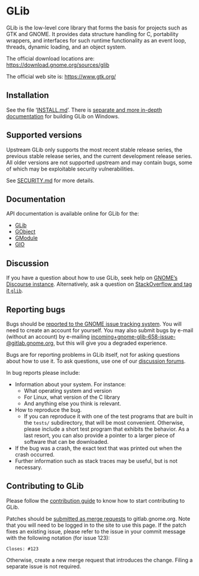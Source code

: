 # GLib

GLib is the low-level core library that forms the basis for projects such
as GTK and GNOME. It provides data structure handling for C, portability
wrappers, and interfaces for such runtime functionality as an event loop,
threads, dynamic loading, and an object system.

The official download locations are:
  <https://download.gnome.org/sources/glib>

The official web site is:
  <https://www.gtk.org/>

## Installation

See the file ‘[INSTALL.md](INSTALL.md)’. There is
[separate and more in-depth documentation](./docs/win32-build.md) for building
GLib on Windows.

## Supported versions

Upstream GLib only supports the most recent stable release series, the previous
stable release series, and the current development release series. All
older versions are not supported upstream and may contain bugs, some of which
may be exploitable security vulnerabilities.

See [SECURITY.md](SECURITY.md) for more details.

## Documentation

API documentation is available online for GLib for the:
 * [GLib](https://docs.gtk.org/glib/)
 * [GObject](https://docs.gtk.org/gobject/)
 * [GModule](https://docs.gtk.org/gmodule/)
 * [GIO](https://docs.gtk.org/gio/)

## Discussion

If you have a question about how to use GLib, seek help on [GNOME’s Discourse
instance](https://discourse.gnome.org/tags/glib). Alternatively, ask a question
on [StackOverflow and tag it `glib`](https://stackoverflow.com/questions/tagged/glib).

## Reporting bugs

Bugs should be [reported to the GNOME issue tracking system](https://gitlab.gnome.org/GNOME/glib/issues/new).
You will need to create an account for yourself. You may also submit bugs by
e-mail (without an account) by e-mailing <incoming+gnome-glib-658-issue-@gitlab.gnome.org>,
but this will give you a degraded experience.

Bugs are for reporting problems in GLib itself, not for asking questions about
how to use it. To ask questions, use one of our [discussion forums](#discussion).

In bug reports please include:

* Information about your system. For instance:
  * What operating system and version
  * For Linux, what version of the C library
  * And anything else you think is relevant.
* How to reproduce the bug.
  * If you can reproduce it with one of the test programs that are built
  in the `tests/` subdirectory, that will be most convenient.  Otherwise,
  please include a short test program that exhibits the behavior.
  As a last resort, you can also provide a pointer to a larger piece
  of software that can be downloaded.
* If the bug was a crash, the exact text that was printed out
  when the crash occurred.
* Further information such as stack traces may be useful, but
  is not necessary.

## Contributing to GLib

Please follow the [contribution guide](./CONTRIBUTING.md) to know how to
start contributing to GLib.

Patches should be [submitted as merge requests](https://gitlab.gnome.org/GNOME/glib/-/merge_requests/new)
to gitlab.gnome.org. Note that you will need to be logged in to the site to use
this page. If the patch fixes an existing issue, please refer to the
issue in your commit message with the following notation (for issue 123):
```
Closes: #123
```

Otherwise, create a new merge request that introduces the change. Filing a
separate issue is not required.

